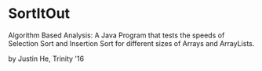 # SortItOut
Algorithm Based Analysis: A Java Program that tests the speeds of Selection Sort and Insertion Sort for different sizes of Arrays and ArrayLists.

by Justin He, Trinity '16
